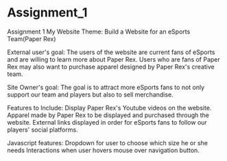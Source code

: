 # Assignment_1
Assignment 1
My Website Theme: Build a Website for an eSports Team(Paper Rex)

External user's goal:
The users of the website are current fans of eSports and are willing to 
learn more about Paper Rex. Users who are fans of Paper Rex may also
want to purchase apparel designed by Paper Rex's creative team.

Site Owner's goal:
The goal is to attract more eSports fans to not only support our team and players but also to sell merchandise.

Features to Include:
    Display Paper Rex's Youtube videos on the website.
    Apparel made by Paper Rex to be displayed and purchased through the website.
    External links displayed in order for eSports fans to follow our players' social platforms.

Javascript features:
    Dropdown for user to choose which size he or she needs
    Interactions when user hovers mouse over navigation button.
